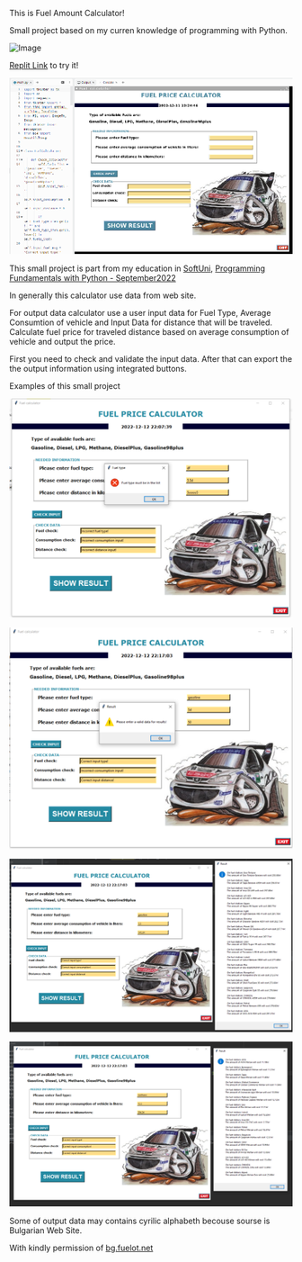 This is Fuel Amount Calculator!

Small project based on my curren knowledge of programming with Python.

<img alt='Image' width="300px" src="https://media.istockphoto.com/id/1021166110/vector/fuel-gauge-full-tank-round-black-car-dashboard-3d-device-on-metal-perforated-background.jpg?s=612x612&w=0&k=20&c=cgwbCR58HyAcrwr25ibEKiJ29uusehPl9fcoEjoslbs="/>


[Replit Link](https://replit.com/@qceka88/Fuel-Calculator-Small-Project#main.py) to try it!

![img.png](replit_shot.png)


This small project is part from my education in [SoftUni](https://softuni.bg/),
[Programming Fundamentals with Python - September2022](https://softuni.bg/trainings/3840/programming-fundamentals-with-python-september-2022)

In generally this  calculator use data from web site.

For output data calculator use a user input data for Fuel Type, Average Consumtion of 
vehicle and Input Data for distance that will be traveled. Calculate fuel price for 
traveled distance based on average consumption of vehicle and output the price.

First you need to check and validate the input data. After that can export the 
the output information using integrated buttons.

Examples of this small project

![img.png](example01.png)


![img.png](example02.png)


![img.png](example03.png)


![img.png](example04.png)


Some of output data may contains cyrilic alphabeth becouse sourse is Bulgarian Web Site.

With kindly permission of  [bg.fuelot.net](https://bg.fuelo.net/)

